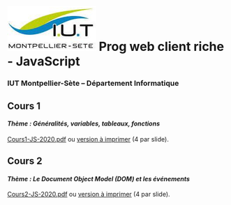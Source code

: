 # ![](ressources/logo.jpeg) Prog web client riche - JavaScript 

### IUT Montpellier-Sète – Département Informatique

## Cours 1
#### _Thème : Généralités, variables, tableaux, fonctions_

[Cours1-JS-2020.pdf](ressources/pdf/Cours1-JS-2020.pdf) ou [version à imprimer](ressources/pdf/Cours1-JS-2020-print.pdf) (4 par slide).

## Cours 2
#### _Thème : Le Document Object Model (DOM) et les événements_

[Cours2-JS-2020.pdf](ressources/pdf/Cours2-JS-2020.pdf) ou [version à imprimer](ressources/pdf/Cours2-JS-2020-print.pdf) (4 par slide).


<!-- ## Cours 3 -->
<!-- #### _Thème : Asynchronisme en JavaScript_ -->

<!-- [Cours3-JS-2020.pdf](http://www.sgagne-iutinfo.ovh/JS/Cours/Cours3-JS-2020.pdf) -->
